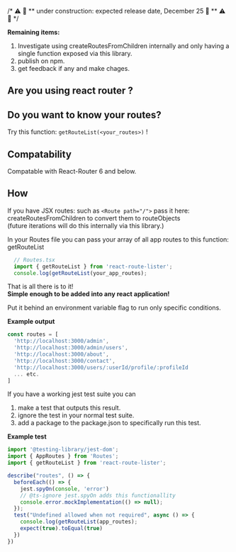 /* ⚠️ 🔨 ** under construction: expected release date, December 25 🎅 ** ⚠️ 🔨 */ 

**Remaining items:**
1. Investigate using createRoutesFromChildren internally and only having a single function exposed via this library.
2. publish on npm.
3. get feedback if any and make chages.

## Are you using react router ?
## Do you want to know your routes?

Try this function: `getRouteList(<your_routes>)` !

## Compatability
Compatable with React-Router 6 and below.

## How
If you have JSX routes: such as `<Route path="/">` pass it here: createRoutesFromChildren to convert them to routeObjects<br/>
(future iterations will do this internally via this library.)

In your Routes file you can pass your array of all app routes to this function: getRouteList
```javascript
  // Routes.tsx
  import { getRouteList } from 'react-route-lister';
  console.log(getRouteList(your_app_routes);
```
That is all there is to it!<br/>
**Simple enough to be added into any react application!**

Put it behind an environment variable flag to run only specific conditions.

**Example output**
``` javascript
const routes = [
  'http://localhost:3000/admin',
  'http://localhost:3000/admin/users',
  'http://localhost:3000/about',
  'http://localhost:3000/contact',
  'http://localhost:3000/users/:userId/profile/:profileId
  ... etc.
]
```

If you have a working jest test suite you can 
1. make a test that outputs this result.
2. ignore the test in your normal test suite.
3. add a package to the package.json to specifically run this test.

**Example test**
```javascript
import '@testing-library/jest-dom';
import { AppRoutes } from 'Routes';
import { getRouteList } from 'react-route-lister';

describe("routes", () => {
  beforeEach(() => {
    jest.spyOn(console, 'error')
    // @ts-ignore jest.spyOn adds this functionallity
    console.error.mockImplementation(() => null);
  });
  test("Undefined allowed when not required", async () => {
    console.log(getRouteList(app_routes);
    expect(true).toEqual(true)
  })
})
```
